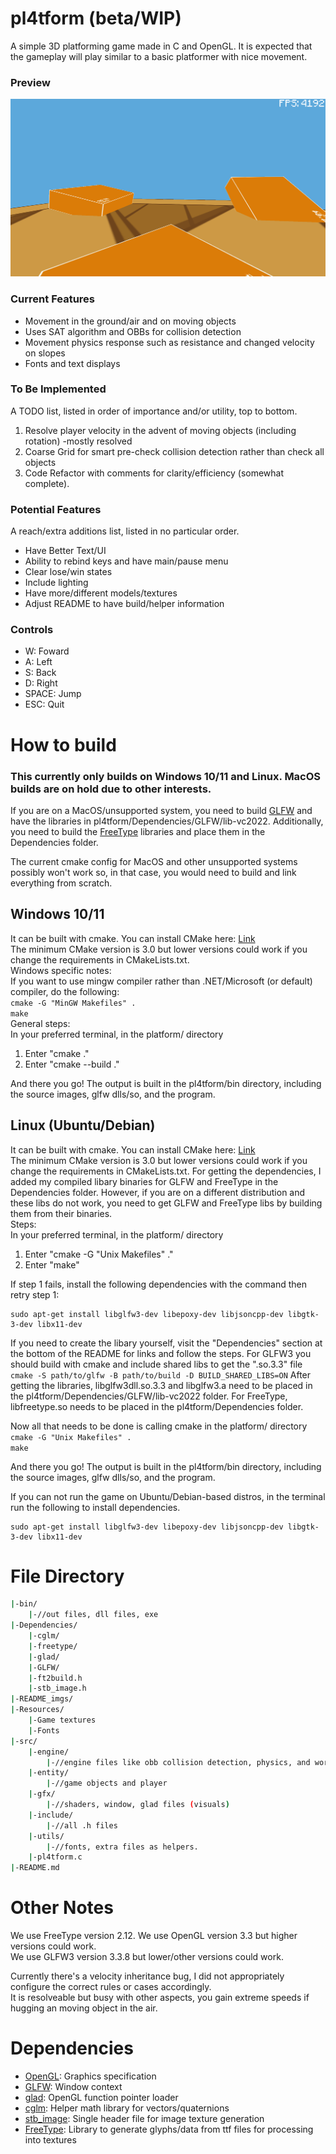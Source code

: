 # pl4tform (beta/WIP)

A simple 3D platforming game made in C and OpenGL. It is expected that the gameplay will play similar to a basic platformer with nice movement.

### Preview

![thumbnail](README_imgs/prev_with_text.png)

### Current Features
- Movement in the ground/air and on moving objects
- Uses SAT algorithm and OBBs for collision detection
- Movement physics response such as resistance and changed velocity on slopes
- Fonts and text displays

### To Be Implemented
A TODO list, listed in order of importance and/or utility, top to bottom.
1. Resolve player velocity in the advent of moving objects (including rotation) -mostly resolved
2. Coarse Grid for smart pre-check collision detection rather than check all objects
3. Code Refactor with comments for clarity/efficiency (somewhat complete).

### Potential Features
A reach/extra additions list, listed in no particular order.
- Have Better Text/UI
- Ability to rebind keys and have main/pause menu
- Clear lose/win states
- Include lighting
- Have more/different models/textures
- Adjust README to have build/helper information

### Controls
- W: Foward
- A: Left
- S: Back
- D: Right
- SPACE: Jump
- ESC: Quit

# How to build
### This currently only builds on Windows 10/11 and Linux. MacOS builds are on hold due to other interests.
If you are on a MacOS/unsupported system, you need to build [GLFW](https://www.glfw.org/docs/latest/compile.html) and have the libraries in pl4tform/Dependencies/GLFW/lib-vc2022.
Additionally, you need to build the [FreeType](https://freetype.org/) libraries and place them in the Dependencies folder.

The current cmake config for MacOS and other unsupported systems possibly won't work so, in that case, you would need to build and link everything from scratch.

## Windows 10/11 
It can be built with cmake. You can install CMake here: [Link](https://cmake.org/install/)\
The minimum CMake version is 3.0 but lower versions could work if you change the requirements in CMakeLists.txt.\
Windows specific notes:\
If you want to use mingw compiler rather than .NET/Microsoft (or default) compiler, do the following:\
```cmake -G "MinGW Makefiles" .```\
```make```\
General steps:\
In your preferred terminal, in the platform/ directory
1. Enter "cmake ."
2. Enter "cmake --build ."

And there you go! The output is built in the pl4tform/bin directory, including the source images, glfw dlls/so, and the program.

## Linux (Ubuntu/Debian)
It can be built with cmake. You can install CMake here: [Link](https://cmake.org/install/)\
The minimum CMake version is 3.0 but lower versions could work if you change the requirements in CMakeLists.txt.
For getting the dependencies, I added my compiled libary binaries for GLFW and FreeType in the Dependencies folder.
However, if you are on a different distribution and these libs do not work, you need to get GLFW and FreeType libs by building them from their binaries.\
Steps:\
In your preferred terminal, in the platform/ directory
1. Enter "cmake -G "Unix Makefiles" ."
2. Enter "make"

If step 1 fails, install the following dependencies with the command then retry step 1:
```
sudo apt-get install libglfw3-dev libepoxy-dev libjsoncpp-dev libgtk-3-dev libx11-dev
```

If you need to create the libary yourself, visit the "Dependencies" section at the bottom of the README for links and follow the steps.
For GLFW3 you should build with cmake and include shared libs to get the ".so.3.3" file ```cmake -S path/to/glfw -B path/to/build -D BUILD_SHARED_LIBS=ON```
After getting the libraries, libglfw3dll.so.3.3 and libglfw3.a need to be placed in the pl4tform/Dependencies/GLFW/lib-vc2022 folder.
For FreeType, libfreetype.so needs to be placed in the pl4tform/Dependencies folder.

Now all that needs to be done is calling cmake in the platform/ directory\
```cmake -G "Unix Makefiles" .```\
```make```

And there you go! The output is built in the pl4tform/bin directory, including the source images, glfw dlls/so, and the program.

If you can not run the game on Ubuntu/Debian-based distros, in the terminal run the following to install dependencies.
```
sudo apt-get install libglfw3-dev libepoxy-dev libjsoncpp-dev libgtk-3-dev libx11-dev
```

# File Directory
```bash
|-bin/
	|-//out files, dll files, exe
|-Dependencies/
	|-cglm/
	|-freetype/
	|-glad/
	|-GLFW/
	|-ft2build.h
	|-stb_image.h
|-README_imgs/
|-Resources/
	|-Game textures
	|-Fonts
|-src/
	|-engine/
		|-//engine files like obb collision detection, physics, and world
	|-entity/
		|-//game objects and player
	|-gfx/
		|-//shaders, window, glad files (visuals)
	|-include/
		|-//all .h files
	|-utils/
		|-//fonts, extra files as helpers.
	|-pl4tform.c
|-README.md
```

# Other Notes

We use FreeType version 2.12. We use OpenGL version 3.3 but higher versions could work.\
We use GLFW3 version 3.3.8 but lower/other versions could work.

Currently there's a velocity inheritance bug, I did not appropriately configure the correct rules or cases accordingly.\
It is resolveable but busy with other aspects, you gain extreme speeds if hugging an moving object in the air.

# Dependencies
- [OpenGL](https://www.opengl.org/): Graphics specification
- [GLFW](https://github.com/glfw/glfw): Window context
- [glad](https://github.com/Dav1dde/glad): OpenGL function pointer loader
- [cglm](https://github.com/recp/cglm): Helper math library for vectors/quaternions
- [stb_image](https://github.com/nothings/stb/blob/master/stb_image.h): Single header file for image texture generation
- [FreeType](https://freetype.org/): Library to generate glyphs/data from ttf files for processing into textures

